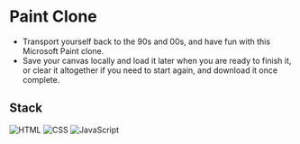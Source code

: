 # Paint Clone

* Transport yourself back to the 90s and 00s, and have fun with this Microsoft Paint clone.
* Save your canvas locally and load it later when you are ready to finish it, or clear it altogether if you need to start again, and download it once complete.

## Stack

![HTML](https://img.shields.io/badge/-HTML-E34F26?style=flat-square&logo=html5&logoColor=white)
![CSS](https://img.shields.io/badge/-CSS-1572B6?style=flat-square&logo=css3)
![JavaScript](https://img.shields.io/badge/-JavaScript-F7DF1E?style=flat-square&logo=javascript&logoColor=black)
